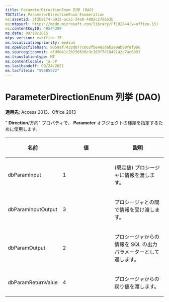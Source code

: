 ```yaml
---
title: ParameterDirectionEnum 列挙 (DAO)
TOCTitle: ParameterDirectionEnum Enumeration
ms:assetid: 3f2b91f4-a932-aca5-34a0-4002c27d6b3b
ms:mtpsurl: https://msdn.microsoft.com/library/Ff192844(v=office.15)
ms:contentKeyID: 48544389
ms.date: 09/18/2015
mtps_version: v=office.15
ms.localizationpriority: medium
ms.openlocfilehash: 9059af7438d877c003fbe4e5deb2e9ab90fef966
ms.sourcegitcommit: a1d9041c20256616c9c183f7d1049142a7ac6991
ms.translationtype: MT
ms.contentlocale: ja-JP
ms.lasthandoff: 09/24/2021
ms.locfileid: "59585572"
---
```

# <a name="parameterdirectionenum-enumeration-dao"></a>ParameterDirectionEnum 列挙 (DAO)


**適用先:** Access 2013、Office 2013

" **Direction**/方向" プロパティで、 **Parameter** オブジェクトの種類を指定するために使用します。

<table>
<colgroup>
<col style="width: 33%" />
<col style="width: 33%" />
<col style="width: 33%" />
</colgroup>
<thead>
<tr class="header">
<th><p>名前</p></th>
<th><p>値</p></th>
<th><p>説明</p></th>
</tr>
</thead>
<tbody>
<tr class="odd">
<td><p>dbParamInput</p></td>
<td><p>1</p></td>
<td><p>(既定値) プロシージャに情報を渡します。</p></td>
</tr>
<tr class="even">
<td><p>dbParamInputOutput</p></td>
<td><p>3</p></td>
<td><p>プロシージャとの間で情報を受け渡します。</p></td>
</tr>
<tr class="odd">
<td><p>dbParamOutput</p></td>
<td><p>2</p></td>
<td><p>プロシージャからの情報を SQL の出力パラメーターとして返します。</p></td>
</tr>
<tr class="even">
<td><p>dbParamReturnValue</p></td>
<td><p>4 </p></td>
<td><p>プロシージャからの戻り値を渡します。</p></td>
</tr>
</tbody>
</table>

